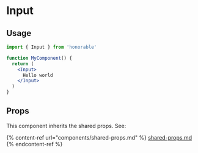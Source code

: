 # Input

## Usage

```jsx
import { Input } from 'honorable'

function MyComponent() {
  return (
    <Input>
      Hello world
    </Input>
  )
}
```

## Props

This component inherits the shared props. See:

{% content-ref url="components/shared-props.md" %}
[shared-props.md](components/shared-props.md)
{% endcontent-ref %}


